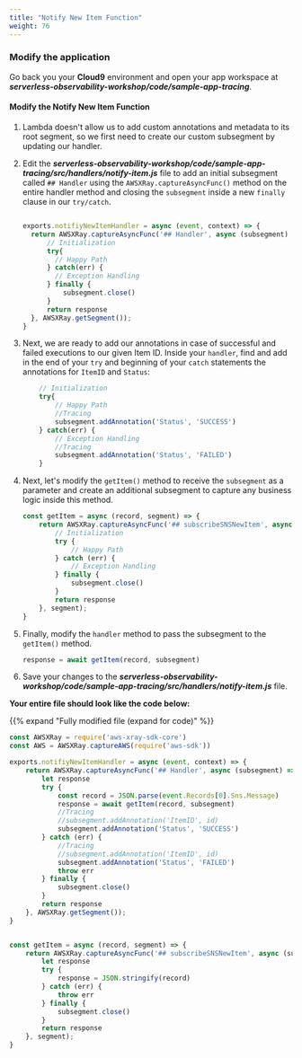 ```yaml
---
title: "Notify New Item Function"
weight: 76
---
```


### Modify the application

Go back you your **Cloud9** environment and open your app workspace at ***serverless-observability-workshop/code/sample-app-tracing***.

#### Modify the Notify New Item Function

1. Lambda doesn't allow us to add custom annotations and metadata to its root segment, so we first need to create our custom subsegment by updating our handler.

1. Edit the ***serverless-observability-workshop/code/sample-app-tracing/src/handlers/notify-item.js*** file to add an initial subsegment called `## Handler` using the `AWSXRay.captureAsyncFunc()` method on the entire handler method and closing the `subsegment` inside a new `finally` clause in our `try/catch`.

    ```javascript

    exports.notifiyNewItemHandler = async (event, context) => {
      return AWSXRay.captureAsyncFunc('## Handler', async (subsegment) => {
          // Initialization
          try{
            // Happy Path
          } catch(err) {
            // Exception Handling
          } finally {
              subsegment.close()
          }
          return response
      }, AWSXRay.getSegment());
    }
    ```

1. Next, we are ready to add our annotations in case of successful and failed executions to our given Item ID. Inside your `handler`, find and add in the end of your `try` and beginning of your `catch` statements the annotations for `ItemID` and `Status`:

    ````javascript
        // Initialization
        try{
            // Happy Path
            //Tracing
            subsegment.addAnnotation('Status', 'SUCCESS')
        } catch(err) {
            // Exception Handling
            //Tracing
            subsegment.addAnnotation('Status', 'FAILED')
        }
    ````

1. Next, let's modify the `getItem()` method to receive the `subsegment` as a parameter and create an additional subsegment to capture any business logic inside this method.

    ```javascript
    const getItem = async (record, segment) => {
        return AWSXRay.captureAsyncFunc('## subscribeSNSNewItem', async (subsegment) => {
            // Initialization
            try {
                // Happy Path
            } catch (err) {
                // Exception Handling
            } finally {
                subsegment.close()
            }
            return response
        }, segment);
    }
    ```


1. Finally, modify the `handler` method to pass the subsegment to the `getItem()` method.
   
    ```javascript
    response = await getItem(record, subsegment)
    ```

1. Save your changes to the ***serverless-observability-workshop/code/sample-app-tracing/src/handlers/notify-item.js*** file.

**Your entire file should look like the code below:**

{{% expand "Fully modified file (expand for code)" %}}

```javascript
const AWSXRay = require('aws-xray-sdk-core')
const AWS = AWSXRay.captureAWS(require('aws-sdk'))

exports.notifiyNewItemHandler = async (event, context) => {
    return AWSXRay.captureAsyncFunc('## Handler', async (subsegment) => {
        let response
        try {
            const record = JSON.parse(event.Records[0].Sns.Message)
            response = await getItem(record, subsegment)
            //Tracing
            //subsegment.addAnnotation('ItemID', id)
            subsegment.addAnnotation('Status', 'SUCCESS')
        } catch (err) {
            //Tracing
            //subsegment.addAnnotation('ItemID', id)
            subsegment.addAnnotation('Status', 'FAILED')
            throw err
        } finally {
            subsegment.close()
        }
        return response
    }, AWSXRay.getSegment());
}


const getItem = async (record, segment) => {
    return AWSXRay.captureAsyncFunc('## subscribeSNSNewItem', async (subsegment) => {
        let response
        try {
            response = JSON.stringify(record)
        } catch (err) {
            throw err
        } finally {
            subsegment.close()
        }
        return response
    }, segment);
}
```